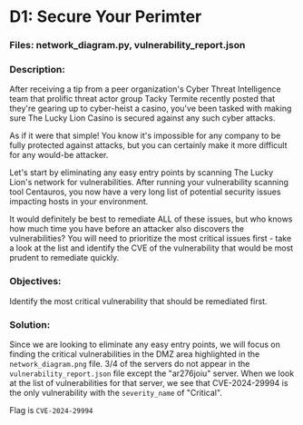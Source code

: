 # D1: Secure Your Perimter

### Files: network_diagram.py, vulnerability_report.json

### Description:
After receiving a tip from a peer organization's Cyber Threat Intelligence team that prolific threat actor group Tacky Termite recently posted that they're gearing up to cyber-heist a casino, you've been tasked with making sure The Lucky Lion Casino is secured against any such cyber attacks.

As if it were that simple! You know it's impossible for any company to be fully protected against attacks, but you can certainly make it more difficult for any would-be attacker.

Let's start by eliminating any easy entry points by scanning The Lucky Lion's network for vulnerabilities. After running your vulnerability scanning tool Centauros, you now have a very long list of potential security issues impacting hosts in your environment.

It would definitely be best to remediate ALL of these issues, but who knows how much time you have before an attacker also discovers the vulnerabilities? You will need to prioritize the most critical issues first - take a look at the list and identify the CVE of the vulnerability that would be most prudent to remediate quickly.

### Objectives:
Identify the most critical vulnerability that should be remediated first.

### Solution:
Since we are looking to eliminate any easy entry points, we will focus on finding the critical vulnerabilities in the DMZ area highlighted in the `network_diagram.png` file. 3/4 of the servers do not appear in the `vulnerability_report.json` file except the "ar276joiu" server. When we look at the list of vulnerabilities for that server, we see that CVE-2024-29994 is the only vulnerability with the `severity_name` of "Critical".

Flag is `CVE-2024-29994`